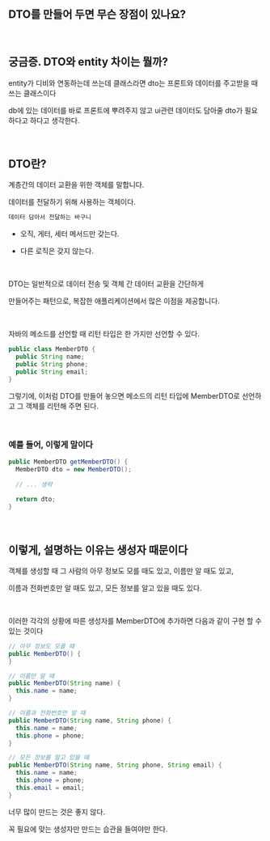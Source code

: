 ## DTO를 만들어 두면 무슨 장점이 있나요?

<br/>

## 궁금증. DTO와 entity 차이는 뭘까?

entity가 디비와 연동하는데 쓰는데 클래스라면 dto는 프론트와 데이터를 주고받을 때 쓰는 클래스이다 

db에 있는 데이터를 바로 프론트에 뿌려주지 않고 ui관련 데이터도 담아줄 dto가 필요하다고 하다고 생각한다.


<br/>


## DTO란?

계층간의 데이터 교환을 위한 객체를 말합니다. 

데이터를 전달하기 위해 사용하는 객체이다.

```java
데이터 담아서 전달하는 바구니
```

- 오직, 게터, 세터 메서드만 갖는다.

- 다른 로직은 갖지 않는다.




<br/>

DTO는 일반적으로 데이터 전송 및 객체 간 데이터 교환을 간단하게 

만들어주는 패턴으로, 복잡한 애플리케이션에서 많은 이점을 제공합니다.

<br/>

자바의 메소드를 선언할 때 리턴 타입은 한 가지만 선언할 수 있다.

```java
public class MemberDTO {
  public String name;
  public String phone;
  public String email;
}
```

그렇기에, 이처럼 DTO를 만들어 놓으면 메소드의 리턴 타입에 MemberDTO로 선언하고 그 객체를 리턴해 주면 된다.

<br/>

### 예를 들어, 이렇게 말이다

```java
public MemberDTO getMemberDTO() {
  MemberDTO dto = new MemberDTO();
  
  // ... 생략
  
  return dto;
}
```

<br/>

## 이렇게, 설명하는 이유는 생성자 때문이다

객체를 생성할 때 그 사람의 아무 정보도 모를 때도 있고, 이름만 알 때도 있고, 

이름과 전화번호만 알 때도 있고, 모든 정보를 알고 있을 때도 있다.

<br/>

이러한 각각의 상황에 따른 생성자를 MemberDTO에 추가하면 다음과 같이 구현 할 수 있는 것이다

```java
// 아무 정보도 모를 때
public MemberDTO() {
}

// 이름만 알 때
public MemberDTO(String name) {
  this.name = name;
}

// 이름과 전화번호만 알 때
public MemberDTO(String name, String phone) {
  this.name = name;
  this.phone = phone;
}

// 모든 정보를 알고 있을 때
public MemberDTO(String name, String phone, String email) {
  this.name = name;
  this.phone = phone;
  this.email = email;
}
```

너무 많이 만드는 것은 좋지 않다.

꼭 필요에 맞는 생성자만 만드는 습관을 들여야만 한다.
